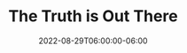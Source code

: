 ---
date: 2022-08-29T06:00:00-06:00
title: "The Truth is Out There"
ogtitle: "The Truth is Out There"
description: |
    How can platforms stop disinformation that spreads like wildfire during elections? A record number of elections are taking place around the world in 2022. Voters’ social media feeds will be flooded with political, AI driven disinformation campaigns. Grassroots organizations are tackling the problem head on, aggressively tracking disinformation and hate speech and fighting AI with AI. 
ogdescription: "How can platforms stop disinformation that spreads like wildfire during elections? A record number of elections are taking place around the world in 2022. Voters’ social media feeds will be flooded with political, AI driven disinformation campaigns. Grassroots organizations are tackling the problem head on, aggressively tracking disinformation and hate speech and fighting AI with AI."
number: 42
season: 6
seasonepisode: 4
url: /season6/episode4/
embed: "6bf428bb-87b4-45a4-88b8-1c23c9ce5333"
mp3: "https://cdn.simplecast.com/audio/9b52b824-909f-4be5-aaf0-10f9e93c7818/episodes/6bf428bb-87b4-45a4-88b8-1c23c9ce5333/audio/7ff97efa-4c7a-42f7-9ad3-c2741dac2679/default_tc.mp3"
categories: "episodes"
host: "Bridget Todd"
shownotes: |
    [Justin Arenstein](https://2022.internethealthreport.org/story/dismantling-disinformation-networks-justin-arenstein) is an investigative journalist based in Tbilisi, Georgia.  He’s the founder of Code for Africa, an organization that works with newsrooms in 22 countries to track and combat the global disinformation industry.

    [Tarunima Prabhakar](https://2022.internethealthreport.org/story/ai-alone-wont-stop-misinformation-tarunima-prabhakar) is based in Rishikesh, India. She’s the research lead and co-founder of an open-source project called Tattle, where technologists and researchers build machine learning tools and datasets to understand and respond to misinformation.

    [Sahar Massachi](https://2022.internethealthreport.org/story/linking-up-with-integrity-teams-sahar-massachi) was a data engineer at Facebook in the US working with their civic integrity team to protect elections from interference.  He’s now the co-founder and executive director of the nonprofit Integrity Institute, an organization for people who work on integrity teams at social media platforms.

    [Raashi Saxena](https://2022.internethealthreport.org/story/defusing-hate-speech-citizen-linguists-raashi-saxena) is in Bangalore, India. She coordinates global contributions to a crowdsourced dataset of online hate speech called Hatebase, through an initiative called the Citizen Linguist Lab run by the Sentinel Project in Canada.

    IRL is an original podcast from Mozilla, the non-profit behind Firefox. In Season 6, host Bridget Todd shares stories of people who make AI more trustworthy in real life. This season doubles as Mozilla's [2022 Internet Health Report](https://2022.internethealthreport.org). Go to the report for show notes, transcripts, and more.

transcript: |
    
    [Read the transcript](https://2022.internethealthreport.org/episodes/the-truth-is-out-there/)

---